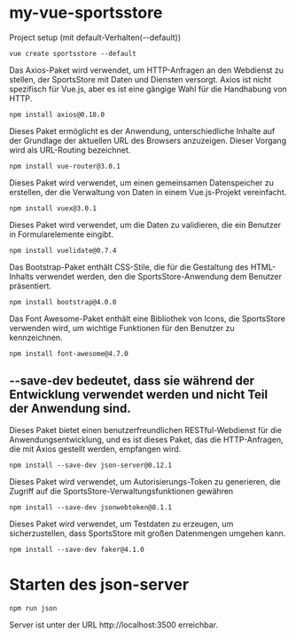 # my-vue-sportsstore

Project setup (mit default-Verhalten(--default))
```
vue create sportsstore --default
```

Das Axios-Paket wird verwendet, um HTTP-Anfragen an den Webdienst zu stellen, der SportsStore mit Daten und Diensten versorgt. Axios ist nicht spezifisch für Vue.js, aber es ist eine gängige Wahl für die Handhabung von HTTP.
```
npm install axios@0.18.0
```

Dieses Paket ermöglicht es der Anwendung, unterschiedliche Inhalte auf der Grundlage der aktuellen URL des Browsers anzuzeigen. Dieser Vorgang wird als URL-Routing bezeichnet.
```
npm install vue-router@3.0.1
```

Dieses Paket wird verwendet, um einen gemeinsamen Datenspeicher zu erstellen, der die Verwaltung von Daten in einem Vue.js-Projekt vereinfacht.
```
npm install vuex@3.0.1
```

Dieses Paket wird verwendet, um die Daten zu validieren, die ein Benutzer in Formularelemente eingibt.
```
npm install vuelidate@0.7.4
```

Das Bootstrap-Paket enthält CSS-Stile, die für die Gestaltung des HTML-Inhalts verwendet werden, den die SportsStore-Anwendung dem Benutzer präsentiert.
```
npm install bootstrap@4.0.0
```

Das Font Awesome-Paket enthält eine Bibliothek von Icons, die SportsStore verwenden wird, um wichtige Funktionen für den Benutzer zu kennzeichnen.
```
npm install font-awesome@4.7.0
```

## --save-dev bedeutet, dass sie während der Entwicklung verwendet werden und nicht Teil der Anwendung sind.

Dieses Paket bietet einen benutzerfreundlichen RESTful-Webdienst für die Anwendungsentwicklung, und es ist dieses Paket, das die HTTP-Anfragen, die mit Axios gestellt werden, empfangen wird.
```
npm install --save-dev json-server@0.12.1
```

Dieses Paket wird verwendet, um Autorisierungs-Token zu generieren, die Zugriff auf die SportsStore-Verwaltungsfunktionen gewähren
```
npm install --save-dev jsonwebtoken@8.1.1
```

Dieses Paket wird verwendet, um Testdaten zu erzeugen, um sicherzustellen, dass SportsStore mit großen Datenmengen umgehen kann.
```
npm install --save-dev faker@4.1.0
```

# Starten des json-server
```
npm run json
```
Server ist unter der URL http://localhost:3500 erreichbar.